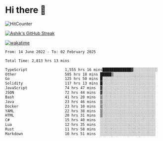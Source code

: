 # Hi there 👋

![HitCounter](https://hits.seeyoufarm.com/api/count/incr/badge.svg?url=https%3A%2F%2Fgithub.com%2Fashrhmn1212%2Fhit-counter)

<!-- ![Contribution Graph](https://github-readme-activity-graph.cyclic.app/graph?username=ashrhmn) -->


<!-- [![Top Langs](https://github-readme-stats.vercel.app/api/top-langs/?username=ashrhmn&layout=compact&theme=synthwave&langs_count=10&card_width=445)](https://github.com/anuraghazra/github-readme-stats) -->

[![Ashik's GitHub Streak](https://github-readme-streak-stats.herokuapp.com/?user=ashrhmn&theme=blood&fire=DD7F1C&background=151515&dates=9f9f9f&border=DD2727)](https://git.io/streak-stats)

<!-- ![Ashik's GitHub stats](https://github-readme-stats.vercel.app/api/?username=ashrhmn&show_icons=true&title_color=fff&icon_color=79ff97&text_color=9f9f9f&bg_color=151515) -->

[![wakatime](https://wakatime.com/badge/user/3df86613-ba63-4631-8e65-0ff18e7becad.svg)](https://wakatime.com/@3df86613-ba63-4631-8e65-0ff18e7becad)

<!--START_SECTION:waka-->

```txt
From: 14 June 2022 - To: 02 February 2025

Total Time: 2,813 hrs 13 mins

TypeScript                 1,555 hrs 16 mins█████████████▓░░░░░░░░░░░   55.29 %
Other                      585 hrs 18 mins █████▒░░░░░░░░░░░░░░░░░░░   20.81 %
Go                         125 hrs 50 mins █░░░░░░░░░░░░░░░░░░░░░░░░   04.47 %
Solidity                   117 hrs 13 mins █░░░░░░░░░░░░░░░░░░░░░░░░   04.17 %
JavaScript                 74 hrs 47 mins  ▓░░░░░░░░░░░░░░░░░░░░░░░░   02.66 %
JSON                       72 hrs 44 mins  ▓░░░░░░░░░░░░░░░░░░░░░░░░   02.59 %
Bash                       41 hrs 20 mins  ▒░░░░░░░░░░░░░░░░░░░░░░░░   01.47 %
Java                       23 hrs 46 mins  ▒░░░░░░░░░░░░░░░░░░░░░░░░   00.85 %
Docker                     23 hrs 10 mins  ▒░░░░░░░░░░░░░░░░░░░░░░░░   00.82 %
YAML                       22 hrs 38 mins  ▒░░░░░░░░░░░░░░░░░░░░░░░░   00.80 %
HTML                       20 hrs 31 mins  ▒░░░░░░░░░░░░░░░░░░░░░░░░   00.73 %
C#                         15 hrs 40 mins  ░░░░░░░░░░░░░░░░░░░░░░░░░   00.56 %
Lua                        12 hrs 35 mins  ░░░░░░░░░░░░░░░░░░░░░░░░░   00.45 %
Rust                       11 hrs 58 mins  ░░░░░░░░░░░░░░░░░░░░░░░░░   00.43 %
Markdown                   10 hrs 51 mins  ░░░░░░░░░░░░░░░░░░░░░░░░░   00.39 %
```

<!--END_SECTION:waka-->


<!--### Most Used Languages
<img src="https://wakatime.com/share/@ashrhmn/24ecb986-5bf8-4607-af7f-0aab08908d8c.png" />

### Favourite Tools
<img src="https://wakatime.com/share/@ashrhmn/f4e08015-f3bc-460a-9228-95a3ba11c604.png" />-->
